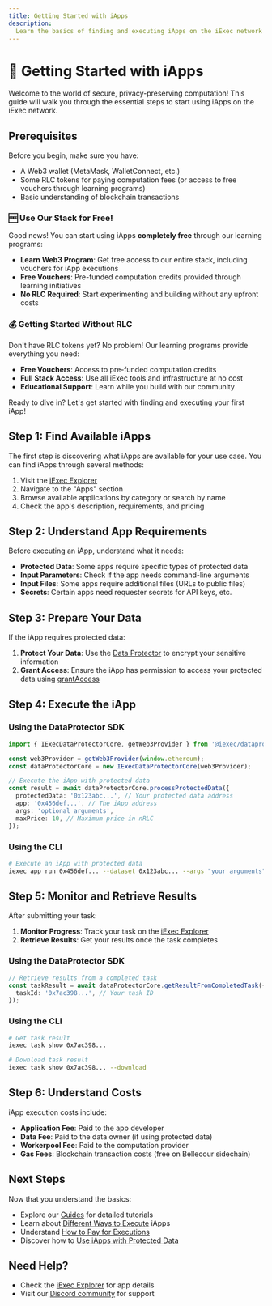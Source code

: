 ```yaml
---
title: Getting Started with iApps
description:
  Learn the basics of finding and executing iApps on the iExec network
---
```


# 🚀 Getting Started with iApps

Welcome to the world of secure, privacy-preserving computation! This guide will
walk you through the essential steps to start using iApps on the iExec network.

## Prerequisites

Before you begin, make sure you have:

- A Web3 wallet (MetaMask, WalletConnect, etc.)
- Some RLC tokens for paying computation fees (or access to free vouchers
  through learning programs)
- Basic understanding of blockchain transactions

### 🆓 Use Our Stack for Free!

Good news! You can start using iApps **completely free** through our learning
programs:

- **Learn Web3 Program**: Get free access to our entire stack, including
  vouchers for iApp executions
- **Free Vouchers**: Pre-funded computation credits provided through learning
  initiatives
- **No RLC Required**: Start experimenting and building without any upfront
  costs

### 💰 Getting Started Without RLC

Don't have RLC tokens yet? No problem! Our learning programs provide everything
you need:

- **Free Vouchers**: Access to pre-funded computation credits
- **Full Stack Access**: Use all iExec tools and infrastructure at no cost
- **Educational Support**: Learn while you build with our community

Ready to dive in? Let's get started with finding and executing your first iApp!

## Step 1: Find Available iApps

The first step is discovering what iApps are available for your use case. You
can find iApps through several methods:

1. Visit the [iExec Explorer](https://explorer.iex.ec)
2. Navigate to the "Apps" section
3. Browse available applications by category or search by name
4. Check the app's description, requirements, and pricing

## Step 2: Understand App Requirements

Before executing an iApp, understand what it needs:

- **Protected Data**: Some apps require specific types of protected data
- **Input Parameters**: Check if the app needs command-line arguments
- **Input Files**: Some apps require additional files (URLs to public files)
- **Secrets**: Certain apps need requester secrets for API keys, etc.

## Step 3: Prepare Your Data

If the iApp requires protected data:

1. **Protect Your Data**: Use the
   [Data Protector](/manage-data/dataProtector/dataProtectorCore/protectData) to
   encrypt your sensitive information
2. **Grant Access**: Ensure the iApp has permission to access your protected
   data using
   [grantAccess](/manage-data/dataProtector/dataProtectorCore/grantAccess)

## Step 4: Execute the iApp

### Using the DataProtector SDK

```typescript
import { IExecDataProtectorCore, getWeb3Provider } from '@iexec/dataprotector';

const web3Provider = getWeb3Provider(window.ethereum);
const dataProtectorCore = new IExecDataProtectorCore(web3Provider);

// Execute the iApp with protected data
const result = await dataProtectorCore.processProtectedData({
  protectedData: '0x123abc...', // Your protected data address
  app: '0x456def...', // The iApp address
  args: 'optional arguments',
  maxPrice: 10, // Maximum price in nRLC
});
```

### Using the CLI

```bash
# Execute an iApp with protected data
iexec app run 0x456def... --dataset 0x123abc... --args "your arguments"
```

## Step 5: Monitor and Retrieve Results

After submitting your task:

1. **Monitor Progress**: Track your task on the
   [iExec Explorer](https://explorer.iex.ec)
2. **Retrieve Results**: Get your results once the task completes

### Using the DataProtector SDK

```typescript
// Retrieve results from a completed task
const taskResult = await dataProtectorCore.getResultFromCompletedTask({
  taskId: '0x7ac398...', // Your task ID
});
```

### Using the CLI

```bash
# Get task result
iexec task show 0x7ac398...

# Download task result
iexec task show 0x7ac398... --download
```

## Step 6: Understand Costs

iApp execution costs include:

- **Application Fee**: Paid to the app developer
- **Data Fee**: Paid to the data owner (if using protected data)
- **Workerpool Fee**: Paid to the computation provider
- **Gas Fees**: Blockchain transaction costs (free on Bellecour sidechain)

## Next Steps

Now that you understand the basics:

- Explore our [Guides](./guides/) for detailed tutorials
- Learn about [Different Ways to Execute](./guides/different-ways-to-execute.md)
  iApps
- Understand [How to Pay for Executions](./guides/how-to-pay-executions.md)
- Discover how to
  [Use iApps with Protected Data](./guides/use-iapp-with-protected-data.md)

## Need Help?

- Check the [iExec Explorer](https://explorer.iex.ec) for app details
- Visit our [Discord community](https://discord.gg/iexec) for support
